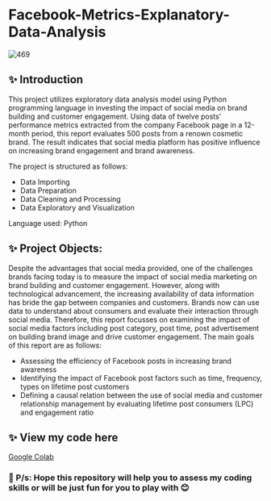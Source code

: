 # Facebook-Metrics-Explanatory-Data-Analysis

![469](https://user-images.githubusercontent.com/102011433/194172647-467088ef-6bc5-428c-aa1b-984e4f671175.jpg)

## ✨ Introduction

This project utilizes exploratory data analysis model using Python programming
language in investing the impact of social media on brand building and customer engagement.
Using data of twelve posts’ performance metrics extracted from the company Facebook page
in a 12-month period, this report evaluates 500 posts from a renown cosmetic brand. The result
indicates that social media platform has positive influence on increasing brand engagement and
brand awareness.

The project is structured as follows:

- Data Importing
- Data Preparation
- Data Cleaning and Processing
- Data Exploratory and Visualization

Language used: Python

## ✨ Project Objects:
Despite the advantages that social media provided, one of the challenges brands facing
today is to measure the impact of social media marketing on brand building and customer
engagement. However, along with technological advancement, the increasing availability of
data information has bride the gap between companies and customers. Brands now can use data
to understand about consumers and evaluate their interaction through social media. Therefore,
this report focusses on examining the impact of social media factors including post category,
post time, post advertisement on building brand image and drive customer engagement. The
main goals of this report are as follows:
- Assessing the efficiency of Facebook posts in increasing brand awareness
- Identifying the impact of Facebook post factors such as time, frequency, types on
lifetime post customers
- Defining a causal relation between the use of social media and customer relationship
management by evaluating lifetime post consumers (LPC) and engagement ratio

## ✨ View my code here

[Google Colab](https://colab.research.google.com/drive/1nlNerXMrPCs5nMGLGFCwJ857LLNcDTOj?usp=sharing)

### 🌻 P/s: Hope this repository will help you to assess my coding skills or will be just fun for you to play with 😊


